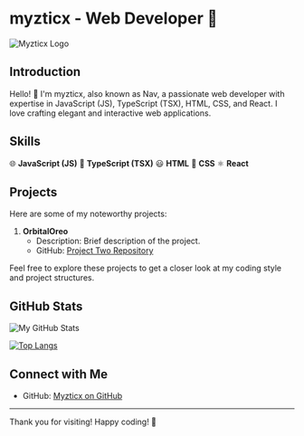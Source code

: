 # myzticx - Web Developer 🚀

![Myzticx Logo](https://avatars.githubusercontent.com/u/131876951?s=400&u=95d405148e4a5c459144b63613469edfd39a6a3e&v=4)

## Introduction

Hello! 👋 I'm myzticx, also known as Nav, a passionate web developer with expertise in JavaScript (JS), TypeScript (TSX), HTML, CSS, and React. I love crafting elegant and interactive web applications.

## Skills

🌐 **JavaScript (JS)**
🔷 **TypeScript (TSX)**
😃 **HTML**
🎨 **CSS**
⚛️ **React**

## Projects

Here are some of my noteworthy projects:


1. **OrbitalOreo**
   - Description: Brief description of the project.
   - GitHub: [Project Two Repository](https://github.com/myzticx/OribitalOreo)


Feel free to explore these projects to get a closer look at my coding style and project structures.

## GitHub Stats

![My GitHub Stats](https://github-readme-stats.vercel.app/api?username=myzticx&show_icons=true&theme=radical&hide=contribs,prs)

[![Top Langs](https://github-readme-stats.vercel.app/api/top-langs/?username=myzticx&layout=compact&theme=radical)](https://github.com/myzticx)

## Connect with Me

- GitHub: [Myzticx on GitHub](https://github.com/myzticx)


---

Thank you for visiting! Happy coding! 🚀
